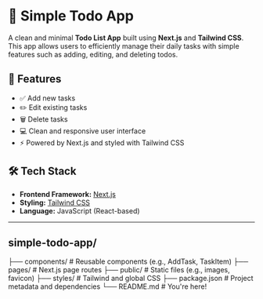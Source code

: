 # 📝 Simple Todo App

A clean and minimal **Todo List App** built using **Next.js** and **Tailwind CSS**. This app allows users to efficiently manage their daily tasks with simple features such as adding, editing, and deleting todos.

## 🚀 Features

- ✅ Add new tasks
- ✏️ Edit existing tasks
- 🗑️ Delete tasks
- 💻 Clean and responsive user interface
- ⚡ Powered by Next.js and styled with Tailwind CSS

## 🛠 Tech Stack

- **Frontend Framework:** [Next.js](https://nextjs.org/)
- **Styling:** [Tailwind CSS](https://tailwindcss.com/)
- **Language:** JavaScript (React-based)

---
## simple-todo-app/
├── components/        # Reusable components (e.g., AddTask, TaskItem)
├── pages/             # Next.js page routes
├── public/            # Static files (e.g., images, favicon)
├── styles/            # Tailwind and global CSS
├── package.json       # Project metadata and dependencies
└── README.md          # You're here!
